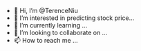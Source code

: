 - 👋 Hi, I’m @TerenceNiu
- 👀 I’m interested in predicting stock price...
- 🌱 I’m currently learning ...
- 💞️ I’m looking to collaborate on ...
- 📫 How to reach me ...

<!---
TerenceNiu/TerenceNiu is a ✨ special ✨ repository because its `README.md` (this file) appears on your GitHub profile.
You can click the Preview link to take a look at your changes.
--->
